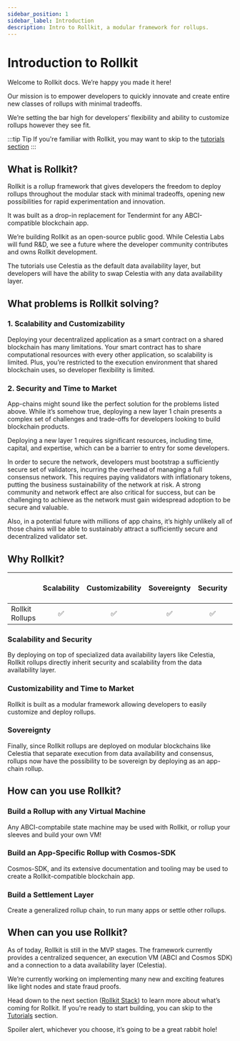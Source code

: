 ```yaml
---
sidebar_position: 1
sidebar_label: Introduction
description: Intro to Rollkit, a modular framework for rollups.
---
```


# Introduction to Rollkit

Welcome to Rollkit docs. We’re happy you made it here!

Our mission is to empower developers to quickly innovate and create entire new classes of rollups with minimal tradeoffs.

We’re setting the bar high for developers’ flexibility and ability to customize rollups however they see fit.

:::tip Tip
If you're familiar with Rollkit, you may want to skip to the [tutorials section](../category/tutorials)
:::

## What is Rollkit?

Rollkit is a rollup framework that gives developers the freedom to deploy rollups throughout the modular stack with minimal tradeoffs, opening new possibilities for rapid experimentation and innovation.

It was built as a drop-in replacement for Tendermint for any ABCI-compatible blockchain app.

We’re building Rollkit as an open-source public good. While Celestia Labs will fund R&D, we see a future where the developer community contributes and owns Rollkit development.

The tutorials use Celestia as the default data availability layer, but developers will have the ability to swap Celestia with any data availability layer.

## What problems is Rollkit solving?

### 1. Scalability and Customizability

Deploying your decentralized application as a smart contract on a shared blockchain has many limitations. Your smart contract has to share computational resources with every other application, so scalability is limited. 
Plus, you’re restricted to the execution environment that shared blockchain uses, so developer flexibility is limited.

### 2. Security and Time to Market

App-chains might sound like the perfect solution for the problems listed above. While it’s somehow true, deploying a new layer 1 chain presents a complex set of challenges and trade-offs for developers looking to build blockchain products.

Deploying a new layer 1 requires significant resources, including time, capital, and expertise, which can be a barrier to entry for some developers.

In order to secure the network, developers must bootstrap a sufficiently secure set of validators, incurring the overhead of managing a full consensus network. This requires paying validators with inflationary tokens, putting the business sustainability of the network at risk. A strong community and network effect are also critical for success, but can be challenging to achieve as the network must gain widespread adoption to be secure and valuable.

Also, in a potential future with millions of app chains, it’s highly unlikely all of those chains will be able to sustainably attract a sufficiently secure and decentralized validator set.

## Why Rollkit?

|  | Scalability | Customizability | Sovereignty | Security | Time to market |
|---|:---:|:---:|:---:|:---:|:---:|
| Rollkit Rollups | ✅ | ✅ | ✅ | ✅ | ✅ |

### Scalability and Security

By deploying on top of specialized data availability layers like Celestia, Rollkit rollups directly inherit security and scalability from the data availability layer.

### Customizability and Time to Market

Rollkit is built as a modular framework allowing developers to easily customize and deploy rollups.

### Sovereignty

Finally, since Rollkit rollups are deployed on modular blockchains like Celestia that separate execution from data availability and consensus, rollups now have the possibility to be sovereign by deploying as an app-chain rollup.

## How can you use Rollkit?

### Build a Rollup with any Virtual Machine

Any ABCI-comptabile state machine may be used with Rollkit, or rollup your sleeves and build your own VM!

### Build an App-Specific Rollup with Cosmos-SDK

Cosmos-SDK, and its extensive documentation and tooling may be used to create a Rollkit-compatible blockchain app.

### Build a Settlement Layer

Create a generalized rollup chain, to run many apps or settle other rollups.

## When can you use Rollkit?

As of today, Rollkit is still in the MVP stages. The framework currently provides a centralized sequencer, an execution VM (ABCI and Cosmos SDK) and a connection to a data availability layer (Celestia).

We’re currently working on implementing many new and exciting features like light nodes and state fraud proofs.

Head down to the next section ([Rollkit Stack](./rollkit-stack.md)) to learn more about what’s coming for Rollkit. If you're ready to start building, you can skip to the [Tutorials](../category/tutorials) section.

Spoiler alert, whichever you choose, it’s going to be a great rabbit hole!
